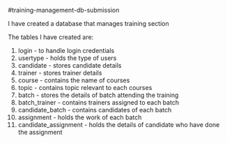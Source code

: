 #training-management-db-submission

I have created a database that manages training section

The tables I have created are:
1. login - to handle login credentials
2. usertype - holds the type of users
3. candidate - stores candidate details
4. trainer - stores trainer details
5. course - contains the name of courses
6. topic - contains topic relevant to each courses
7. batch - stores the details of batch attending the training
8. batch_trainer - contains trainers assigned to each batch
9. candidate_batch - contains candidates of each batch
10. assignment - holds the work of each batch
11. candidate_assignment - holds the details of candidate who have done the assignment
